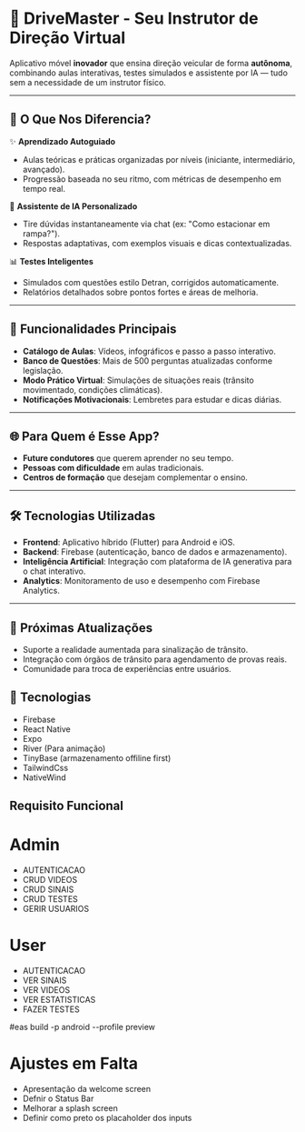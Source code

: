 # 🚦 **DriveMaster - Seu Instrutor de Direção Virtual**  

Aplicativo móvel **inovador** que ensina direção veicular de forma **autônoma**, combinando aulas interativas, testes simulados e assistente por IA — tudo sem a necessidade de um instrutor físico.  

---

## 📌 **O Que Nos Diferencia?**  
✨ **Aprendizado Autoguiado**  
- Aulas teóricas e práticas organizadas por níveis (iniciante, intermediário, avançado).  
- Progressão baseada no seu ritmo, com métricas de desempenho em tempo real.  

🤖 **Assistente de IA Personalizado**  
- Tire dúvidas instantaneamente via chat (ex: "Como estacionar em rampa?").  
- Respostas adaptativas, com exemplos visuais e dicas contextualizadas.  

📊 **Testes Inteligentes**  
- Simulados com questões estilo Detran, corrigidos automaticamente.  
- Relatórios detalhados sobre pontos fortes e áreas de melhoria.  

---

## 🔧 **Funcionalidades Principais**  
- **Catálogo de Aulas**: Vídeos, infográficos e passo a passo interativo.  
- **Banco de Questões**: Mais de 500 perguntas atualizadas conforme legislação.  
- **Modo Prático Virtual**: Simulações de situações reais (trânsito movimentado, condições climáticas).  
- **Notificações Motivacionais**: Lembretes para estudar e dicas diárias.  

---

## 🌐 **Para Quem é Esse App?**  
- **Future condutores** que querem aprender no seu tempo.  
- **Pessoas com dificuldade** em aulas tradicionais.  
- **Centros de formação** que desejam complementar o ensino.  

---

## 🛠 **Tecnologias Utilizadas**  
- **Frontend**: Aplicativo híbrido (Flutter) para Android e iOS.  
- **Backend**: Firebase (autenticação, banco de dados e armazenamento).  
- **Inteligência Artificial**: Integração com plataforma de IA generativa para o chat interativo.  
- **Analytics**: Monitoramento de uso e desempenho com Firebase Analytics.  

---

## 📲 **Próximas Atualizações**  
- Suporte a realidade aumentada para sinalização de trânsito.  
- Integração com órgãos de trânsito para agendamento de provas reais.  
- Comunidade para troca de experiências entre usuários.  

## 📲 **Tecnologias**  
- Firebase 
- React Native
- Expo
- River (Para animação)
- TinyBase (armazenamento offiline first)
- TailwindCss
- NativeWind  

## Requisito Funcional
# Admin
- AUTENTICACAO
- CRUD VIDEOS
- CRUD SINAIS
- CRUD TESTES
- GERIR USUARIOS

# User
- AUTENTICACAO
- VER SINAIS
- VER VIDEOS
- VER ESTATISTICAS
- FAZER TESTES

#eas build -p android --profile preview

#  Ajustes em Falta
- Apresentação da welcome screen
- Defnir o Status Bar
- Melhorar a splash screen
- Definir como preto os placaholder dos inputs
 

